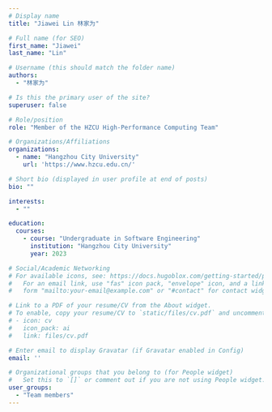 ```yaml
---
# Display name
title: "Jiawei Lin 林家为"

# Full name (for SEO)
first_name: "Jiawei"
last_name: "Lin"

# Username (this should match the folder name)
authors:
  - "林家为"

# Is this the primary user of the site?
superuser: false

# Role/position
role: "Member of the HZCU High-Performance Computing Team"

# Organizations/Affiliations
organizations:
  - name: "Hangzhou City University"
    url: 'https://www.hzcu.edu.cn/'

# Short bio (displayed in user profile at end of posts)
bio: ""

interests:
  - ""

education:
  courses:
    - course: "Undergraduate in Software Engineering"
      institution: "Hangzhou City University"
      year: 2023

# Social/Academic Networking
# For available icons, see: https://docs.hugoblox.com/getting-started/page-builder/#icons
#   For an email link, use "fas" icon pack, "envelope" icon, and a link in the
#   form "mailto:your-email@example.com" or "#contact" for contact widget.

# Link to a PDF of your resume/CV from the About widget.
# To enable, copy your resume/CV to `static/files/cv.pdf` and uncomment the lines below.
# - icon: cv
#   icon_pack: ai
#   link: files/cv.pdf

# Enter email to display Gravatar (if Gravatar enabled in Config)
email: ''

# Organizational groups that you belong to (for People widget)
#   Set this to `[]` or comment out if you are not using People widget.
user_groups:
  - "Team members"
---
```


